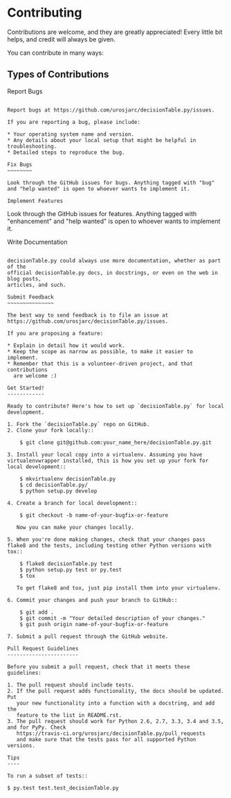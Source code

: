 Contributing
============

Contributions are welcome, and they are greatly appreciated! Every
little bit helps, and credit will always be given.

You can contribute in many ways:

Types of Contributions
----------------------

Report Bugs
~~~~~~~~~~~

Report bugs at https://github.com/urosjarc/decisionTable.py/issues.

If you are reporting a bug, please include:

* Your operating system name and version.
* Any details about your local setup that might be helpful in troubleshooting.
* Detailed steps to reproduce the bug.

Fix Bugs
~~~~~~~~

Look through the GitHub issues for bugs. Anything tagged with "bug"
and "help wanted" is open to whoever wants to implement it.

Implement Features
~~~~~~~~~~~~~~~~~~

Look through the GitHub issues for features. Anything tagged with "enhancement"
and "help wanted" is open to whoever wants to implement it.

Write Documentation
~~~~~~~~~~~~~~~~~~~

decisionTable.py could always use more documentation, whether as part of the
official decisionTable.py docs, in docstrings, or even on the web in blog posts,
articles, and such.

Submit Feedback
~~~~~~~~~~~~~~~

The best way to send feedback is to file an issue at https://github.com/urosjarc/decisionTable.py/issues.

If you are proposing a feature:

* Explain in detail how it would work.
* Keep the scope as narrow as possible, to make it easier to implement.
* Remember that this is a volunteer-driven project, and that contributions
  are welcome :)

Get Started!
------------

Ready to contribute? Here's how to set up `decisionTable.py` for local development.

1. Fork the `decisionTable.py` repo on GitHub.
2. Clone your fork locally::

    $ git clone git@github.com:your_name_here/decisionTable.py.git

3. Install your local copy into a virtualenv. Assuming you have virtualenvwrapper installed, this is how you set up your fork for local development::

    $ mkvirtualenv decisionTable.py
    $ cd decisionTable.py/
    $ python setup.py develop

4. Create a branch for local development::

    $ git checkout -b name-of-your-bugfix-or-feature

   Now you can make your changes locally.

5. When you're done making changes, check that your changes pass flake8 and the tests, including testing other Python versions with tox::

    $ flake8 decisionTable.py test
    $ python setup.py test or py.test
    $ tox

   To get flake8 and tox, just pip install them into your virtualenv.

6. Commit your changes and push your branch to GitHub::

    $ git add .
    $ git commit -m "Your detailed description of your changes."
    $ git push origin name-of-your-bugfix-or-feature

7. Submit a pull request through the GitHub website.

Pull Request Guidelines
-----------------------

Before you submit a pull request, check that it meets these guidelines:

1. The pull request should include tests.
2. If the pull request adds functionality, the docs should be updated. Put
   your new functionality into a function with a docstring, and add the
   feature to the list in README.rst.
3. The pull request should work for Python 2.6, 2.7, 3.3, 3.4 and 3.5, and for PyPy. Check
   https://travis-ci.org/urosjarc/decisionTable.py/pull_requests
   and make sure that the tests pass for all supported Python versions.

Tips
----

To run a subset of tests::

$ py.test test.test_decisionTable.py

